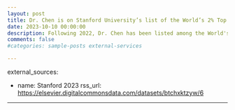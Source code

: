 ```yaml
---
layout: post
title: Dr. Chen is on Stanford University’s list of the World’s 2% Top Cited Scientists!
date: 2023-10-10 00:00:00
description: Following 2022, Dr. Chen has been listed among the World's Top 2% of Scientists for both career-long and single-year impacts (compiled by John P.A. Ioannidis, Stanford University) in the subfield of Information and Communication Technologies.
comments: false
#categories: sample-posts external-services

---
```

external_sources:
  - name: Stanford 2023
    rss_url: https://elsevier.digitalcommonsdata.com/datasets/btchxktzyw/6
---

